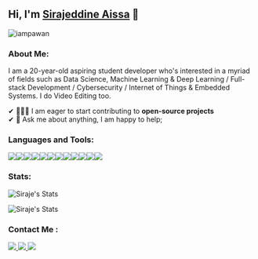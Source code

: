 ## Hi, I'm [Sirajeddine Aissa](https://portfolio-jg8r37bbp-sirajeddine.vercel.app) 👋

<p align="left"> <img src="https://komarev.com/ghpvc/?username=sirajeddineaissa&label=Views&color=green&style=plastic" alt="iampawan" /> </p>

### About Me:

I am a 20-year-old aspiring student developer who's interested in a myriad of fields such as Data Science, Machine Learning & Deep Learning / Full-stack Development / Cybersecurity / Internet of Things & Embedded Systems. I do Video Editing too.

✔ 👨🏽‍💻 I am eager to start contributing to **open-source projects**<br>
✔ 💬 Ask me about anything, I am happy to help;
### Languages and Tools:

<div style="display: flex">
  <img src="https://img.icons8.com/color/48/000000/javascript.png"/>
  <img src="https://img.icons8.com/color/48/000000/python--v1.png"/>  
  <img src="https://img.icons8.com/color/48/000000/c-plus-plus-logo.png"/>
  <img src="https://img.icons8.com/ultraviolet/48/000000/react--v1.png"/>  
  <img src="https://img.icons8.com/color/48/000000/nodejs.png"/>
  <img src="https://img.icons8.com/color/48/000000/mongodb.png"/>
  <img src="https://img.icons8.com/color/48/000000/firebase.png"/>
  <img src="https://img.icons8.com/color/48/000000/mysql-logo.png"/>
  <img src="https://img.icons8.com/fluency/48/000000/laravel.png"/>
  <img src="https://img.icons8.com/fluent/48/000000/docker.png"/>
  <img src="https://img.icons8.com/color/48/000000/git.png"/>
  <img src="https://img.icons8.com/material-rounded/48/000000/console.png"/>
</div>


### Stats:

![Siraje's Stats](https://github-readme-stats.vercel.app/api?username=sirajeddineaissa&count_private=true&show_icons=true)

![Siraje's Stats](https://github-readme-stats.vercel.app/api/top-langs/?username=sirajeddineaissa&layout=compact)

### Contact Me : 

<a href="https://linkedin.com/in/sirajeddineaissa">
  <img src="https://img.icons8.com/color/48/000000/linkedin.png"/>
</a>
<a href="https://stackoverflow.com/users/13063663/dismalness?tab=profile">
  <img src="https://www.vectorlogo.zone/logos/stackoverflow/stackoverflow-icon.svg"/>
</a>
<a href="mailto:sirajeddineaissa@pm.me">
  <img src="https://img.icons8.com/fluency/48/000000/mail.png"/>
</a>



